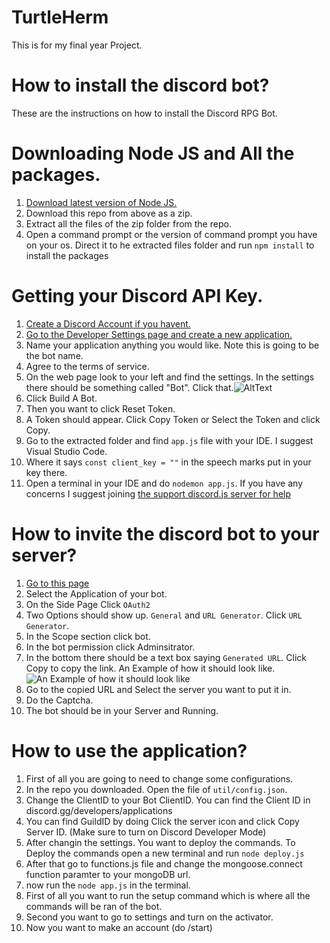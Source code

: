 # TurtleHerm
This is for my final year Project.

# How to install the discord bot?
These are the instructions on how to install the Discord RPG Bot.
# Downloading Node JS and All the packages.
1. [Download latest version of Node JS.](https://nodejs.org/en)
2. Download this repo from above as a zip.
3. Extract all the files of the zip folder from the repo.
4. Open a command prompt or the version of command prompt you have on your os. Direct it to he extracted files folder and run `npm install` to install the packages
# Getting your Discord API Key.
1. [Create a Discord Account if you havent.](https://discord.gg)
2. [Go to the Developer Settings page and create a new application.](https://discord.com/developers/applications)
3. Name your application anything you would like. Note this is going to be the bot name.
4. Agree to the terms of service.
5. On the web page look to your left and find the settings. In the settings there should be something called "Bot". Click that.![AltText](https://i.imgur.com/u5h7KOp.png)
6. Click Build A Bot.
7. Then you want to click Reset Token.
8. A Token should appear. Click Copy Token or Select the Token and click Copy.
9. Go to the extracted folder and find `app.js` file with your IDE. I suggest Visual Studio Code. 
10. Where it says `const client_key = ""` in the speech marks put in your key there.
11. Open a terminal in your IDE and do `nodemon app.js`.
If you have any concerns I suggest joining [the support discord.js server for help](https://discord.gg/djs)

# How to invite the discord bot to your server?
1. [Go to this page](https://discord.com/developers/applications/)
2. Select the Application of your bot.
3. On the Side Page Click `OAuth2`
4. Two Options should show up. `General` and `URL Generator`. Click `URL Generator`.
5. In the Scope section click bot.
6. In the bot permission click Adminsitrator.
7. In the bottom there should be a text box saying `Generated URL`. Click Copy to copy the link.
An Example of how it should look like. ![An Example of how it should look like](https://i.imgur.com/ZLyA1e8.png)
8. Go to the copied URL and Select the server you want to put it in.
9. Do the Captcha.
10. The bot should be in your Server and Running.

# How to use the application?
1. First of all you are going to need to change some configurations.
2. In the repo you downloaded. Open the file of `util/config.json`. 
3. Change the ClientID to your Bot ClientID. You can find the Client ID in discord.gg/developers/applications
4. You can find GuildID by doing Click the server icon and click Copy Server ID. (Make sure to turn on Discord Developer Mode)
5. After changin the settings. You want to deploy the commands. To Deploy the commands open a new terminal and run `node deploy.js`
6. After that go to functions.js file and change the mongoose.connect function paramter to your mongoDB url.
7. now run the `node app.js` in the terminal.
8. First of all you want to run the setup command which is where all the commands will be ran of the bot.
9. Second you want to go to settings and turn on the activator.
10. Now you want to make an account (do /start) 

